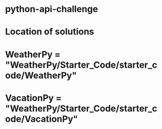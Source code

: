 # python-api-challenge
# Location of solutions
# WeatherPy = "WeatherPy/Starter_Code/starter_code/WeatherPy"
# VacationPy = "WeatherPy/Starter_Code/starter_code/VacationPy"